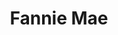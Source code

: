 ---
facebook: https://facebook.com/fanniemae
instagram: https://instagram.com/officialfanniemae
linkedin: https://linkedin.com/company/fannie-mae-corporation_19722
logohandle: fanniemae
sort: fanniemae
title: Fannie Mae
twitter: https://x.com/FannieMae
website: https://www.fanniemae.com/
---